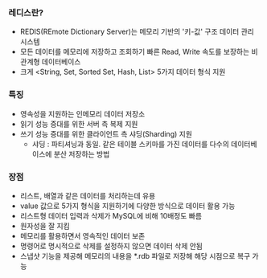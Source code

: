 ### 레디스란?

- REDIS(REmote Dictionary Server)는 메모리 기반의 '키-값' 구조 데이터 관리 시스템
- 모든 데이터를 메모리에 저장하고 조회하기 빠른 Read, Write 속도를 보장하는 비 관계형 데이터베이스
- 크게 <String, Set, Sorted Set, Hash, List> 5가지 데이터 형식 지원



### 특징

- 영속성을 지원하는 인메모리 데이터 저장소
- 읽기 성능 증대를 위한 서버 측 복제 지원
- 쓰기 성능 증대를 위한 클라이언트 측 샤딩(Sharding) 지원
  - 샤딩 : 파티셔닝과 동일. 같은 테이블 스키마를 가진 데이터를 다수의 데이터베이스에 분산 저장하는 방법



### 장점

- 리스트, 배열과 같은 데이터를 처리하는데 유용
- value 값으로 5가지 형식을 지원하기에 다양한 방식으로 데이터 활용 가능
- 리스트형 데이터 입력과 삭제가 MySQL에 비해 10배정도 빠름
- 원자성을 잘 지킴
- 메모리를 활용하면서 영속적인 데이터 보존
- 명령어로 명시적으로 삭제를 설정하지 않으면 데이터 삭제 안됨
- 스냅샷 기능을 제공해 메모리의 내용을 *.rdb 파일로 저장해 해당 시점으로 복구 가능
